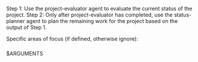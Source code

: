 Step 1: Use the project-evaluator agent to evaluate the current status of the project.  Step 2: Only after project-evaluator has completed, use the status-planner agent to plan the remaining work for the project based on the output of Step 1.

Specific areas of focus (if defined, otherwise ignore):
###
$ARGUMENTS
###
